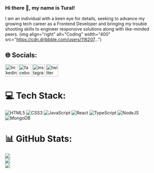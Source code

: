 ### Hi there 👋, my name is Tural!

I am an individual with a keen eye for details, seeking to advance my growing tech career as a Frontend Developer and bringing my trouble shooting skills to engineer responsive solutions along with like-minded peers.
(img align="right" alt="Coding" width="400" src="https://cdn.dribbble.com/users/116207...")

## 🌐 Socials:
[<img src='https://cdn.jsdelivr.net/npm/simple-icons@3.0.1/icons/linkedin.svg' alt='linkedin' height='40'>](https://www.linkedin.com/in/tural-javadzada-0652ba241/)  [<img src='https://cdn.jsdelivr.net/npm/simple-icons@3.0.1/icons/facebook.svg' alt='facebook' height='40'>](https://www.facebook.com/turalcavadn)  [<img src='https://cdn.jsdelivr.net/npm/simple-icons@3.0.1/icons/instagram.svg' alt='instagram' height='40'>](https://www.instagram.com/turalcavad/)  [<img src='https://cdn.jsdelivr.net/npm/simple-icons@3.0.1/icons/twitter.svg' alt='twitter' height='40'>](https://twitter.com/turalcavadn)  


# 💻 Tech Stack:
![HTML5](https://img.shields.io/badge/html5-%23E34F26.svg?style=for-the-badge&logo=html5&logoColor=white) ![CSS3](https://img.shields.io/badge/css3-%231572B6.svg?style=for-the-badge&logo=css3&logoColor=white) ![JavaScript](https://img.shields.io/badge/javascript-%23323330.svg?style=for-the-badge&logo=javascript&logoColor=%23F7DF1E) ![React](https://img.shields.io/badge/react-%2320232a.svg?style=for-the-badge&logo=react&logoColor=%2361DAFB) ![TypeScript](https://img.shields.io/badge/typescript-%23007ACC.svg?style=for-the-badge&logo=typescript&logoColor=white) ![NodeJS](https://img.shields.io/badge/node.js-6DA55F?style=for-the-badge&logo=node.js&logoColor=white) ![MongoDB](https://img.shields.io/badge/MongoDB-%234ea94b.svg?style=for-the-badge&logo=mongodb&logoColor=white)


# 📊 GitHub Stats:
![](https://github-readme-stats.vercel.app/api?username=turalcavad&theme=dark&hide_border=false&include_all_commits=false&count_private=false)<br/>
![](https://github-readme-streak-stats.herokuapp.com/?user=turalcavad&theme=dark&hide_border=false)<br/>
![](https://github-readme-stats.vercel.app/api/top-langs/?username=turalcavad&theme=dark&hide_border=false&include_all_commits=false&count_private=false&layout=compact)
